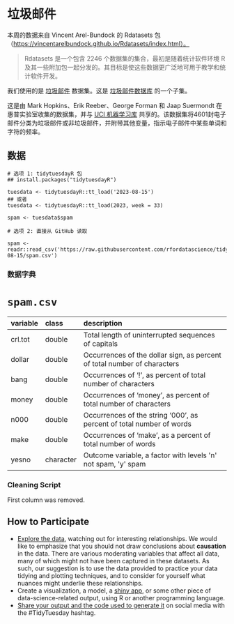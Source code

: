 # 垃圾邮件

本周的数据来自 Vincent Arel-Bundock 的 Rdatasets 包（https://vincentarelbundock.github.io/Rdatasets/index.html）。

> Rdatasets 是一个包含 2246 个数据集的集合，最初是随着统计软件环境 R 及其一些附加包一起分发的。其目标是使这些数据更广泛地可用于教学和统计软件开发。

我们使用的是 [垃圾邮件](https://vincentarelbundock.github.io/Rdatasets/doc/DAAG/spam7.html) 数据集。这是 [垃圾邮件数据库](https://search.r-project.org/CRAN/refmans/kernlab/html/spam.html) 的一个子集。

这是由 Mark Hopkins、Erik Reeber、George Forman 和 Jaap Suermondt 在惠普实验室收集的数据集，并与 [UCI 机器学习库](https://archive.ics.uci.edu/dataset/94/spambase) 共享的。该数据集将4601封电子邮件分类为垃圾邮件或非垃圾邮件，并附带其他变量，指示电子邮件中某些单词和字符的频率。

## 数据

```{r}
# 选项 1: tidytuesdayR 包 
## install.packages("tidytuesdayR")

tuesdata <- tidytuesdayR::tt_load('2023-08-15')
## 或者
tuesdata <- tidytuesdayR::tt_load(2023, week = 33)

spam <- tuesdata$spam

# 选项 2: 直接从 GitHub 读取

spam <- readr::read_csv('https://raw.githubusercontent.com/rfordatascience/tidytuesday/master/data/2023/2023-08-15/spam.csv')
```

### 数据字典

# `spam.csv`

|variable |class     |description |
|:--------|:---------|:-----------|
|crl.tot  |double    | Total length of uninterrupted sequences of capitals     |
|dollar   |double    | Occurrences of the dollar sign, as percent of total number of characters     |
|bang     |double    | Occurrences of ‘!’, as percent of total number of characters    |
|money    |double    | Occurrences of ‘money’, as percent of total number of characters    |
|n000     |double    | Occurrences of the string ‘000’, as percent of total number of words    |
|make     |double    | Occurrences of ‘make’, as a percent of total number of words       |
|yesno    |character | Outcome variable, a factor with levels 'n' not spam, 'y' spam |

### Cleaning Script

First column was removed. 

## How to Participate

- [Explore the data](https://r4ds.hadley.nz/), watching out for interesting relationships. We would like to emphasize that you should not draw conclusions about **causation** in the data. There are various moderating variables that affect all data, many of which might not have been captured in these datasets. As such, our suggestion is to use the data provided to practice your data tidying and plotting techniques, and to consider for yourself what nuances might underlie these relationships.
- Create a visualization, a model, a [shiny app](https://shiny.posit.co/), or some other piece of data-science-related output, using R or another programming language.
- [Share your output and the code used to generate it](../../../sharing.md) on social media with the #TidyTuesday hashtag.
